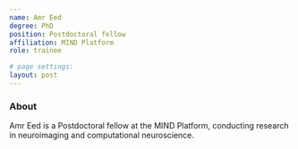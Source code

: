 ```yaml
---
name: Amr Eed
degree: PhD
position: Postdoctoral fellow
affiliation: MIND Platform
role: trainee

# page settings:
layout: post
---
```


### About

Amr Eed is a Postdoctoral fellow at the MIND Platform, conducting research in neuroimaging and computational neuroscience.